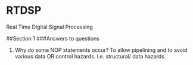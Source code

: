 # RTDSP
Real Time Digital Signal Processing

##Section 1
###Answers to questions
1.  Why do some NOP statements occur? To allow pipelining and to avoid various data OR control hazards. i.e. structural/ data hazards
